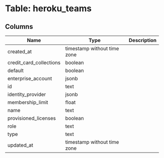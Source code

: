
# Table: heroku_teams

## Columns
| Name        | Type           | Description  |
| ------------- | ------------- | -----  |
|created_at|timestamp without time zone||
|credit_card_collections|boolean||
|default|boolean||
|enterprise_account|jsonb||
|id|text||
|identity_provider|jsonb||
|membership_limit|float||
|name|text||
|provisioned_licenses|boolean||
|role|text||
|type|text||
|updated_at|timestamp without time zone||
